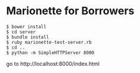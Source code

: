 Marionette for Borrowers
========================

    $ bower install
    $ cd server
    $ bundle install
    $ ruby marionette-test-server.rb
    $ cd ..
    $ python -m SimpleHTTPServer 8000

go to http://localhost:8000/index.html
